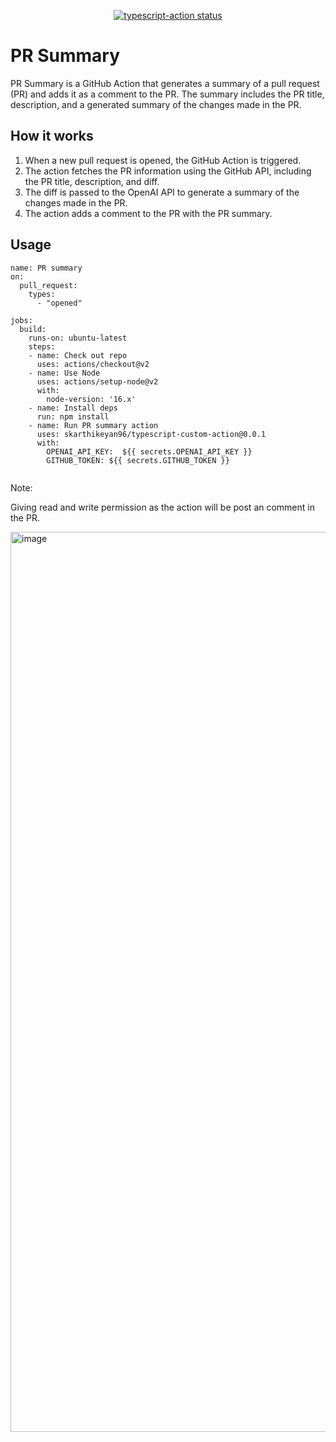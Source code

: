 <p align="center">
  <a href="https://github.com/actions/typescript-action/actions"><img alt="typescript-action status" src="https://github.com/actions/typescript-action/workflows/build-test/badge.svg"></a>
</p>


# PR Summary

PR Summary is a GitHub Action that generates a summary of a pull request (PR) and adds it as a comment to the PR. The summary includes the PR title, description, and a generated summary of the changes made in the PR.

## How it works

1. When a new pull request is opened, the GitHub Action is triggered.
2. The action fetches the PR information using the GitHub API, including the PR title, description, and diff.
3. The diff is passed to the OpenAI API to generate a summary of the changes made in the PR.
4. The action adds a comment to the PR with the PR summary.

## Usage

```
name: PR summary
on:
  pull_request:
    types:
      - "opened"

jobs:
  build:
    runs-on: ubuntu-latest
    steps:
    - name: Check out repo
      uses: actions/checkout@v2
    - name: Use Node
      uses: actions/setup-node@v2
      with:
        node-version: '16.x'
    - name: Install deps
      run: npm install
    - name: Run PR summary action
      uses: skarthikeyan96/typescript-custom-action@0.0.1
      with:
        OPENAI_API_KEY:  ${{ secrets.OPENAI_API_KEY }}
        GITHUB_TOKEN: ${{ secrets.GITHUB_TOKEN }}
        
```

Note:

Giving read and write permission as the action will be post an comment in the PR.

<img width="1440" alt="image" src="https://user-images.githubusercontent.com/23126394/236687406-1ed5ae85-62d5-4535-8462-c1db26a27970.png">


